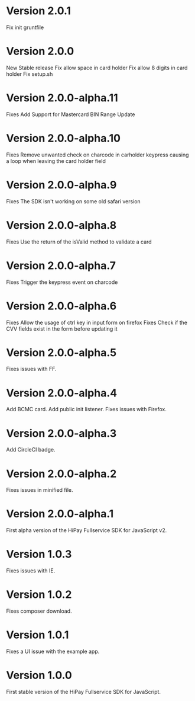 # Version 2.0.1
Fix init gruntfile

# Version 2.0.0
New Stable release
Fix allow space in card holder
Fix allow 8 digits in card holder
Fix setup.sh

# Version 2.0.0-alpha.11
Fixes Add Support for Mastercard BIN Range Update

# Version 2.0.0-alpha.10
Fixes Remove unwanted check on charcode in carholder keypress causing a loop when leaving the card holder field

# Version 2.0.0-alpha.9
Fixes The SDK isn't working on some old safari version

# Version 2.0.0-alpha.8
Fixes Use the return of the isValid method to validate a card

# Version 2.0.0-alpha.7
Fixes Trigger the keypress event on charcode

# Version 2.0.0-alpha.6
Fixes Allow the usage of ctrl key in input form on firefox
Fixes Check if the CVV fields exist in the form before updating it

# Version 2.0.0-alpha.5
Fixes issues with FF.

# Version 2.0.0-alpha.4
Add BCMC card.
Add public init listener.
Fixes issues with Firefox.

# Version 2.0.0-alpha.3
Add CircleCI badge.

# Version 2.0.0-alpha.2
Fixes issues in minified file.

# Version 2.0.0-alpha.1
First alpha version of the HiPay Fullservice SDK for JavaScript v2.

# Version 1.0.3
Fixes issues with IE.

# Version 1.0.2
Fixes composer download.

# Version 1.0.1
Fixes a UI issue with the example app.

# Version 1.0.0
First stable version of the HiPay Fullservice SDK for JavaScript.


